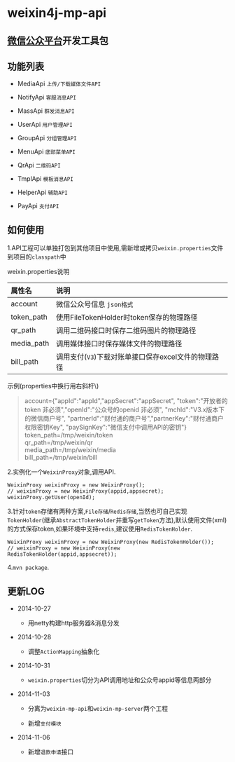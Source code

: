 weixin4j-mp-api
===============

[微信公众平台](http://mp.weixin.qq.com/wiki)开发工具包
----------------------------------------------------

功能列表
-------

* MediaApi `上传/下载媒体文件API`

* NotifyApi `客服消息API`

* MassApi `群发消息API`

* UserApi `用户管理API`

* GroupApi `分组管理API`

* MenuApi `底部菜单API`

* QrApi `二维码API`

* TmplApi `模板消息API`

* HelperApi `辅助API`

* PayApi `支付API`

如何使用
--------
1.API工程可以单独打包到其他项目中使用,需新增或拷贝`weixin.properties`文件到项目的`classpath`中

weixin.properties说明

| 属性名       |       说明      |
| :---------- | :-------------- |
| account     | 微信公众号信息 `json格式`  |
| token_path  | 使用FileTokenHolder时token保存的物理路径 |
| qr_path     | 调用二维码接口时保存二维码图片的物理路径 |
| media_path  | 调用媒体接口时保存媒体文件的物理路径 |
| bill_path   | 调用支付(`V3`)下载对账单接口保存excel文件的物理路径 |

示例(properties中换行用右斜杆\\)

> account={"appId":"appId","appSecret":"appSecret",
> "token":"开放者的token 非必须","openId":"公众号的openid 非必须",
> "mchId":"V3.x版本下的微信商户号",
> "partnerId":"财付通的商户号","partnerKey":"财付通商户权限密钥Key",
> "paySignKey":"微信支付中调用API的密钥"} <br/>
> token_path=/tmp/weixin/token <br/>
> qr_path=/tmp/weixin/qr <br/>
> media_path=/tmp/weixin/media <br/>
> bill_path=/tmp/weixin/bill <br/>

2.实例化一个`WeixinProxy`对象,调用API.

    WeixinProxy weixinProxy = new WeixinProxy();
    // weixinProxy = new WeixinProxy(appid,appsecret);
    weixinProxy.getUser(openId);

3.针对`token`存储有两种方案,`File存储`/`Redis存储`,当然也可自己实现`TokenHolder`(继承`AbstractTokenHolder`并重写`getToken`方法),默认使用文件(xml)的方式保存token,如果环境中支持`redis`,建议使用`RedisTokenHolder`.

    WeixinProxy weixinProxy = new WeixinProxy(new RedisTokenHolder());
    // weixinProxy = new WeixinProxy(new RedisTokenHolder(appid,appsecret));
    
4.`mvn package`.
	
更新LOG
-------
* 2014-10-27

  + 用netty构建http服务器&消息分发

* 2014-10-28
   
  + 调整`ActionMapping`抽象化
   
* 2014-10-31

  + `weixin.properties`切分为API调用地址和公众号appid等信息两部分
   
* 2014-11-03

  + 分离为`weixin-mp-api`和`weixin-mp-server`两个工程
   
  + 新增`支付模块`

* 2014-11-06
 
  + 新增`退款申请`接口